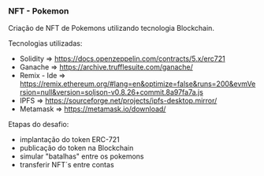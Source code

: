 ### NFT - Pokemon

Criação de NFT de Pokemons utilizando tecnologia Blockchain.

Tecnologias utilizadas:
  - Solidity => https://docs.openzeppelin.com/contracts/5.x/erc721
  - Ganache => https://archive.trufflesuite.com/ganache/
  - Remix - Ide => https://remix.ethereum.org/#lang=en&optimize=false&runs=200&evmVersion=null&version=soljson-v0.8.26+commit.8a97fa7a.js
  - IPFS => https://sourceforge.net/projects/ipfs-desktop.mirror/
  - Metamask => https://metamask.io/download/

Etapas do desafio:
  - implantação do token ERC-721
  - publicação do token na Blockchain
  - simular "batalhas" entre os pokemons
  - transferir NFT´s entre contas


